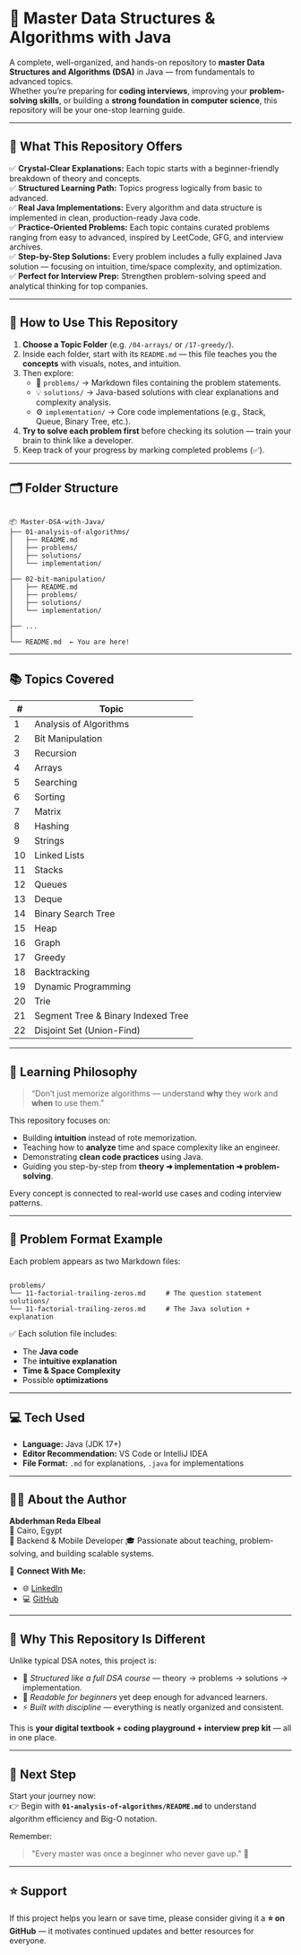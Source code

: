 # 🚀 Master Data Structures & Algorithms with Java  

A complete, well-organized, and hands-on repository to **master Data Structures and Algorithms (DSA)** in Java — from fundamentals to advanced topics.  
Whether you’re preparing for **coding interviews**, improving your **problem-solving skills**, or building a **strong foundation in computer science**, this repository will be your one-stop learning guide.

---

## 🧠 What This Repository Offers  

✅ **Crystal-Clear Explanations:** Each topic starts with a beginner-friendly breakdown of theory and concepts.  
✅ **Structured Learning Path:** Topics progress logically from basic to advanced.  
✅ **Real Java Implementations:** Every algorithm and data structure is implemented in clean, production-ready Java code.  
✅ **Practice-Oriented Problems:** Each topic contains curated problems ranging from easy to advanced, inspired by LeetCode, GFG, and interview archives.  
✅ **Step-by-Step Solutions:** Every problem includes a fully explained Java solution — focusing on intuition, time/space complexity, and optimization.  
✅ **Perfect for Interview Prep:** Strengthen problem-solving speed and analytical thinking for top companies.  

---

## 🧭 How to Use This Repository  

1. **Choose a Topic Folder** (e.g. `/04-arrays/` or `/17-greedy/`).  
2. Inside each folder, start with its `README.md` — this file teaches you the **concepts** with visuals, notes, and intuition.  
3. Then explore:
   - 🧩 `problems/` → Markdown files containing the problem statements.
   - 💡 `solutions/` → Java-based solutions with clear explanations and complexity analysis.
   - ⚙️ `implementation/` → Core code implementations (e.g., Stack, Queue, Binary Tree, etc.).
4. **Try to solve each problem first** before checking its solution — train your brain to think like a developer.
5. Keep track of your progress by marking completed problems (✅).

---

## 🗂️ Folder Structure

```

📦 Master-DSA-with-Java/
├── 01-analysis-of-algorithms/
│   ├── README.md
│   ├── problems/
│   ├── solutions/
│   └── implementation/
│
├── 02-bit-manipulation/
│   ├── README.md
│   ├── problems/
│   ├── solutions/
│   └── implementation/
│
├── ...
│
└── README.md  ← You are here!

```

---

## 📚 Topics Covered  

| # | Topic |
|---|--------|
| 1 | Analysis of Algorithms |
| 2 | Bit Manipulation |
| 3 | Recursion |
| 4 | Arrays |
| 5 | Searching |
| 6 | Sorting |
| 7 | Matrix |
| 8 | Hashing |
| 9 | Strings |
| 10 | Linked Lists |
| 11 | Stacks |
| 12 | Queues |
| 13 | Deque |
| 14 | Binary Search Tree |
| 15 | Heap |
| 16 | Graph |
| 17 | Greedy |
| 18 | Backtracking |
| 19 | Dynamic Programming |
| 20 | Trie |
| 21 | Segment Tree & Binary Indexed Tree |
| 22 | Disjoint Set (Union-Find) |

---

## 🎯 Learning Philosophy  

> “Don’t just memorize algorithms — understand **why** they work and **when** to use them.”

This repository focuses on:  
- Building **intuition** instead of rote memorization.  
- Teaching how to **analyze** time and space complexity like an engineer.  
- Demonstrating **clean code practices** using Java.  
- Guiding you step-by-step from **theory ➜ implementation ➜ problem-solving**.  

Every concept is connected to real-world use cases and coding interview patterns.

---

## 🧩 Problem Format Example  

Each problem appears as two Markdown files:  

```

problems/
└── 11-factorial-trailing-zeros.md     # The question statement
solutions/
└── 11-factorial-trailing-zeros.md     # The Java solution + explanation

```

✅ Each solution file includes:  
- The **Java code**  
- The **intuitive explanation**  
- **Time & Space Complexity**  
- Possible **optimizations**  

---

## 💻 Tech Used  

- **Language:** Java (JDK 17+)  
- **Editor Recommendation:** VS Code or IntelliJ IDEA  
- **File Format:** `.md` for explanations, `.java` for implementations  

---

## 🧑‍💻 About the Author  

**Abderhman Reda Elbeal**  
📍 Cairo, Egypt  
💼 Backend & Mobile Developer
🎓 Passionate about teaching, problem-solving, and building scalable systems.  

🔗 **Connect With Me:**  
- 🌐 [LinkedIn](https://www.linkedin.com/in/abdo-elbeal-028b4a2b3/)  
- 💻 [GitHub](https://github.com/abdoElbeal)  

---

## 🌟 Why This Repository Is Different  

Unlike typical DSA notes, this project is:  
- 🧠 *Structured like a full DSA course* — theory → problems → solutions → implementation.  
- 📘 *Readable for beginners* yet deep enough for advanced learners.  
- ⚡ *Built with discipline* — everything is neatly organized and consistent.  

This is **your digital textbook + coding playground + interview prep kit** — all in one place.

---

## 🏁 Next Step  

Start your journey now:  
👉 Begin with **`01-analysis-of-algorithms/README.md`** to understand algorithm efficiency and Big-O notation.  

Remember:  
> "Every master was once a beginner who never gave up." 💪

---

## ⭐ Support  

If this project helps you learn or save time, please consider giving it a **⭐ on GitHub** — it motivates continued updates and better resources for everyone.

